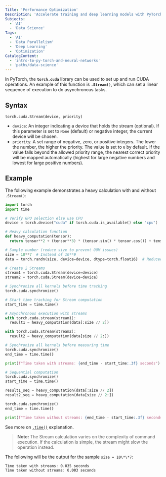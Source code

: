 ```yaml
---
Title: 'Performance Optimization'
Description: 'Accelerate training and deep learning models with PyTorch CUDA library.'
Subjects:
  - 'AI'
  - 'Data Science'
Tags:
  - 'AI'
  - 'Data Parallelism'
  - 'Deep Learning'
  - 'Optimization'
CatalogContent:
  - 'intro-to-py-torch-and-neural-networks'
  - 'paths/data-science'
---
```


In PyTorch, the **`torch.cuda`** library can be used to set up and run CUDA operations. An example of this function is **`.Stream()`**, which can set a linear sequence of execution to do asynchronous tasks.

## Syntax

```pseudo
torch.cuda.Stream(device, priority)
```

- `device`: An integer indicating a device that holds the stream (optional). If this parameter is set to `None` (default) or negative integer, the current device will be chosen.
- `priority`: A set range of negative, zero, or positive integers. The lower the number, the higher the priority. The value is set to `0` by default. If the value falls beyond the allowed priority range, the nearest correct priority will be mapped automatically (highest for large negative numbers and lowest for large positive numbers).

## Example

The following example demonstrates a heavy calculation with and without `.Stream()`:

```py
import torch
import time

# Verify GPU selection else use CPU
device = torch.device("cuda" if torch.cuda.is_available() else "cpu")

# Heavy calculation function
def heavy_computation(tensor):
  return tensor**2 + (tensor**3) * (tensor.sin() * tensor.cos()) + tensor.tan()

# Sample number (reduce size to prevent OOM issues)
size = 10**7  # Instead of 10**9
data = torch.randn(size, device=device, dtype=torch.float16)  # Reduced dtype to float16

# Create 2 Streams
stream1 = torch.cuda.Stream(device=device)
stream2 = torch.cuda.Stream(device=device)

# Synchronize all kernels before time tracking
torch.cuda.synchronize()

# Start time tracking for Stream computation
start_time = time.time()

# Asynchronous execution with streams
with torch.cuda.stream(stream1):
  result1 = heavy_computation(data[:size // 2])

with torch.cuda.stream(stream2):
  result2 = heavy_computation(data[size // 2:])

# Synchronize all kernels before measuring time
torch.cuda.synchronize()
end_time = time.time()

print(f"Time taken with streams: {end_time - start_time:.3f} seconds")

# Sequential computation
torch.cuda.synchronize()
start_time = time.time()

result1_seq = heavy_computation(data[:size // 2])
result2_seq = heavy_computation(data[size // 2:])

torch.cuda.synchronize()
end_time = time.time()

print(f"Time taken without streams: {end_time - start_time:.3f} seconds")
```

See more on [`.time()`](https://www.codecademy.com/resources/docs/python/dates/time) explanation.

> **Note:** The Stream calculation varies on the complexity of command execution. If the calculation is simple, the stream might slow the operation instead.

The following will be the output for the sample `size = 10\*\*7`:

```shell
Time taken with streams: 0.035 seconds
Time taken without streams: 0.003 seconds
```
